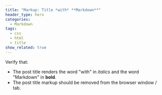 ```yaml
---
title: "Markup: Title *with* **Markdown**"
header_type: hero
categories:
  - Markdown
tags:
  - css
  - html
  - title
show_related: true
---
```


Verify that:

* The post title renders the word "with" in *italics* and the word "Markdown" in **bold**.
* The post title markup should be removed from the browser window / tab.
